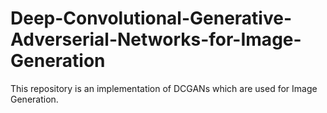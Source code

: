 # Deep-Convolutional-Generative-Adverserial-Networks-for-Image-Generation
This repository is an implementation of DCGANs which are used for Image Generation.
